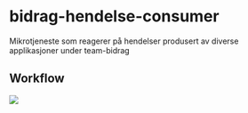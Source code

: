 # bidrag-hendelse-consumer
Mikrotjeneste som reagerer på hendelser produsert av diverse applikasjoner under team-bidrag

## Workflow
![](https://github.com/navikt/bidrag-hendelse-consumer/workflows/continious%20integration/badge.svg)
